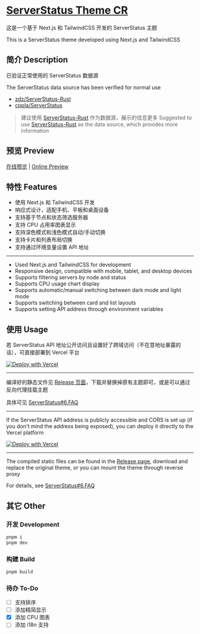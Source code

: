 # [ServerStatus Theme CR](https://github.com/LufsX/ServerStatus-Theme-CR)

这是一个基于 Next.js 和 TailwindCSS 开发的 ServerStatus 主题

This is a ServerStatus theme developed using Next.js and TailwindCSS

## 简介 Description

已验证正常使用的 ServerStatus 数据源

The ServerStatus data source has been verified for normal use

- [zdz/ServerStatus-Rust](https://github.com/zdz/ServerStatus-Rust)
- [cppla/ServerStatus](https://github.com/cppla/ServerStatus)

> 建议使用 [ServerStatus-Rust](https://github.com/zdz/ServerStatus-Rust) 作为数据源，展示的信息更多
> Suggested to use [ServerStatus-Rust](https://github.com/zdz/ServerStatus-Rust) as the data source, which provides more information

## 预览 Preview

[在线预览](https://sstcr.isteed.cc) | [Online Preview](https://serverstatus-theme-cr.vercel.app)

## 特性 Features

- 使用 Next.js 和 TailwindCSS 开发
- 响应式设计，适配手机、平板和桌面设备
- 支持基于节点和状态筛选服务器
- 支持 CPU 占用率图表显示
- 支持深色模式和浅色模式自动/手动切换
- 支持卡片和列表布局切换
- 支持通过环境变量设置 API 地址

---

- Used Next.js and TailwindCSS for development
- Responsive design, compatible with mobile, tablet, and desktop devices
- Supports filtering servers by node and status
- Supports CPU usage chart display
- Supports automatic/manual switching between dark mode and light mode
- Supports switching between card and list layouts
- Supports setting API address through environment variables

## 使用 Usage

若 ServerStatus API 地址公开访问且设置好了跨域访问（不在意地址暴露的话），可直接部署到 Vercel 平台

[![Deploy with Vercel](https://vercel.com/button)](https://vercel.com/new/git/clone?repository-url=https%3A%2F%2Fgithub.com%2FLufsX%2FServerStatus-Theme-CR&env=NEXT_PUBLIC_API_BASE_URL)

---

编译好的静态文件见 [Release 页面](https://github.com/LufsX/ServerStatus-Theme-CR)，下载并替换掉原有主题即可，或是可以通过反向代理挂载主题

具体可见 [ServerStatus#6.FAQ](https://github.com/zdz/ServerStatus-Rust#6-faq)

---

If the ServerStatus API address is publicly accessible and CORS is set up (if you don't mind the address being exposed), you can deploy it directly to the Vercel platform

[![Deploy with Vercel](https://vercel.com/button)](https://vercel.com/new/git/clone?repository-url=https%3A%2F%2Fgithub.com%2FLufsX%2FServerStatus-Theme-CR&env=NEXT_PUBLIC_API_BASE_URL)

---

The compiled static files can be found in the [Release page](https://github.com/LufsX/ServerStatus-Theme-CR), download and replace the original theme, or you can mount the theme through reverse proxy

For details, see [ServerStatus#6.FAQ](https://github.com/zdz/ServerStatus-Rust#6-faq)

## 其它 Other

### 开发 Development

```bash
pnpm i
pnpm dev
```

### 构建 Build

```bash
pnpm build
```

### 待办 To-Do

- [ ] 支持排序
- [ ] 添加精简显示
- [x] 添加 CPU 图表
- [ ] 添加 i18n 支持
